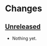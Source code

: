 # Changes

## [Unreleased]
- Nothing yet.

[Unreleased]: https://github.com/gesedels/gesedels/tree/main
